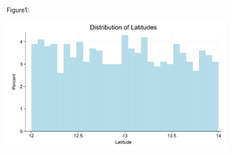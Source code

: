 
Figure1: 

![My Picture](https://github.com/gui2de/ppol6818-group-poverty/blob/hfc/Design/02_outputs/LatitudesDist.jpg)

